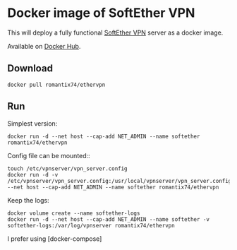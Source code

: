 # Docker image of SoftEther VPN

This will deploy a fully functional [SoftEther VPN](https://www.softether.org) server as a docker image.

Available on [Docker Hub](https://hub.docker.com/repository/docker/romantix74/ethervpn/).

## Download

    docker pull romantix74/ethervpn

## Run


Simplest version:

    docker run -d --net host --cap-add NET_ADMIN --name softether romantix74/ethervpn

Config file can be mounted::

    touch /etc/vpnserver/vpn_server.config
    docker run -d -v /etc/vpnserver/vpn_server.config:/usr/local/vpnserver/vpn_server.config --net host --cap-add NET_ADMIN --name softether romantix74/ethervpn

Keep the logs:

    docker volume create --name softether-logs
    docker run -d --net host --cap-add NET_ADMIN --name softether -v softether-logs:/var/log/vpnserver romantix74/ethervpn

I prefer using [docker-compose]
